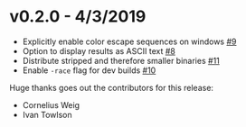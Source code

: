 v0.2.0 - 4/3/2019
==

* Explicitly enable color escape sequences on windows [#9](https://github.com/corneliusweig/rakkess/pull/9)
* Option to display results as ASCII text [#8](https://github.com/corneliusweig/rakkess/pull/8)
* Distribute stripped and therefore smaller binaries [#11](https://github.com/corneliusweig/rakkess/pull/11)
* Enable `-race` flag for dev builds [#10](https://github.com/corneliusweig/rakkess/pull/10)

Huge thanks goes out the contributors for this release: 

- Cornelius Weig
- Ivan Towlson
